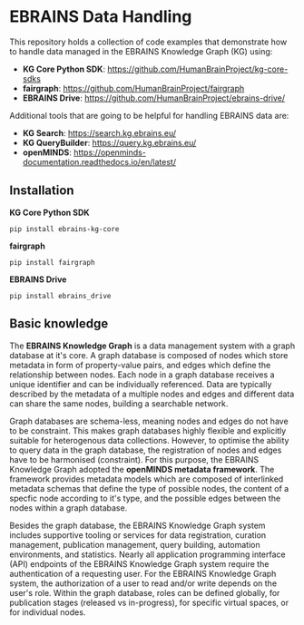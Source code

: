# EBRAINS Data Handling

This repository holds a collection of code examples that demonstrate how to handle data managed in the EBRAINS Knowledge Graph (KG) using:  
- **KG Core Python SDK**: https://github.com/HumanBrainProject/kg-core-sdks    
- **fairgraph**: https://github.com/HumanBrainProject/fairgraph  
- **EBRAINS Drive**: https://github.com/HumanBrainProject/ebrains-drive/  

Additional tools that are going to be helpful for handling EBRAINS data are:   
- **KG Search**: https://search.kg.ebrains.eu/  
- **KG QueryBuilder**: https://query.kg.ebrains.eu/  
- **openMINDS**: https://openminds-documentation.readthedocs.io/en/latest/  

## Installation

**KG Core Python SDK**
```
pip install ebrains-kg-core
```

**fairgraph**  
```
pip install fairgraph
```

**EBRAINS Drive**
```
pip install ebrains_drive
```

## Basic knowledge

The **EBRAINS Knowledge Graph** is a data management system with a graph database at it's core. A graph database is composed of nodes which store metadata in form of property-value pairs, and edges which define the relationship between nodes. Each node in a graph database receives a unique identifier and can be individually referenced. Data are typically described by the metadata of a multiple nodes and edges and different data can share the same nodes, building a searchable network.

Graph databases are schema-less, meaning nodes and edges do not have to be constraint. This makes graph databases highly flexible and explicitly suitable for heterogenous data collections. However, to optimise the ability to query data in the graph database, the registration of nodes and edges have to be harmonised (constraint). For this purpose, the EBRAINS Knowledge Graph adopted the **openMINDS metadata framework**. The framework provides metadata models which are composed of interlinked metadata schemas that define the type of possible nodes, the content of a specfic node according to it's type, and the possible edges between the nodes within a graph database.

Besides the graph database, the EBRAINS Knowledge Graph system includes supportive tooling or services for data registration, curation management, publication management, query building, automation environments, and statistics. Nearly all application programming interface (API) endpoints of the EBRAINS Knowledge Graph system require the authentication of a requesting user. For the EBRAINS Knowledge Graph system, the authorization of a user to read and/or write depends on the user's role. Within the graph database, roles can be defined globally, for publication stages (released vs in-progress), for specific virtual spaces, or for individual nodes.
